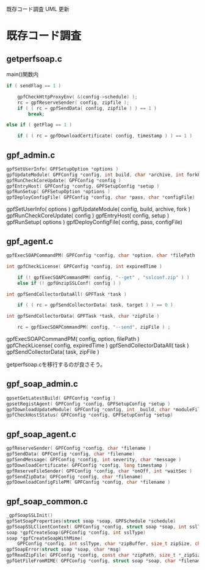 既存コード調査
UML 更新

# 既存コード調査

## getperfsoap.c

main()関数内

```c
if ( sendFlag == 1 )

    gpfCheckHttpProxyEnv( &(config->schedule) );
    rc = gpfReserveSender( config, zipfile );
    if ( ( rc = gpfSendData( config, zipfile ) ) == 1 )
        break;

else if ( getFlag == 1 )

    if ( ( rc = gpfDownloadCertificate( config, timestamp ) ) == 1 )
```

## gpf_admin.c

```c
gpfSetUserInfo( GPFSetupOption *options )
gpfUpdateModule( GPFConfig *config, int build, char *archive, int forkFlag )
gpfRunCheckCoreUpdate( GPFConfig *config )
gpfEntryHost( GPFConfig *config, GPFSetupConfig *setup )
gpfRunSetup( GPFSetupOption *options )
gpfDeployConfigFile( GPFConfig *config, char *pass, char *configFile)
```

gpfSetUserInfo( options )
gpfUpdateModule( config, build, archive, fork )   
gpfRunCheckCoreUpdate( config )
gpfEntryHost( config, setup )
gpfRunSetup( options )
gpfDeployConfigFile( config, pass, configFile)

## gpf_agent.c

```c
gpfExecSOAPCommandPM( GPFConfig *config, char *option, char *filePath )

int gpfCheckLicense( GPFConfig *config, int expiredTime )

    if (! gpfExecSOAPCommandPM( config, "--get" , "sslconf.zip" ) )
    else if (! gpfUnzipSSLConf( config ) )

int gpfSendCollectorDataAll( GPFTask *task )

    if ( ( rc = gpfSendCollectorData( task, target ) ) == 0 )

int gpfSendCollectorData( GPFTask *task, char *zipFile )

    rc = gpfExecSOAPCommandPM( config, "--send", zipFile ) ;

```

gpfExecSOAPCommandPM( config, option, filePath )  
gpfCheckLicense( config, expiredTime )
gpfSendCollectorDataAll( task )
gpfSendCollectorData( task, zipFile )

getperfsoap.cを移行するのが良さそう。

## gpf_soap_admin.c

```c
gpsetGetLatestBuild( GPFConfig *config )
gpsetRegistAgent( GPFConfig *config, GPFSetupConfig *setup )
gpfDownloadUpdateModule( GPFConfig *config, int _build, char *moduleFile)
gpfCheckHostStatus( GPFConfig *config, GPFSetupConfig *setup)

```

## gpf_soap_agent.c

```c
gpfReserveSender( GPFConfig *config, char *filename )
gpfSendData( GPFConfig *config, char *filename)
gpfSendMessage( GPFConfig *config, int severity, char *message )
gpfDownloadCertificate( GPFConfig *config, long timestamp )
gpfReserveFileSender( GPFConfig *config, char *onOff, int *waitSec )
gpfSendZipData( GPFConfig *config, char *filename)
gpfDownloadConfigFilePM( GPFConfig *config, char *filename )

```


## gpf_soap_common.c

```c
_gpfSoapSSLInit()
gpfSetSoapProperties(struct soap *soap, GPFSchedule *schedule)
gpfSoapSSLClientContext( GPFConfig *config, struct soap *soap, int sslType)
soap *gpfCreateSoap(GPFConfig *config, int sslType)
soap *gpfCreateSoapWithMime(
    GPFConfig *config, int sslType, char *zipBuffer, size_t zipSize, char *filename )
gpfSoapError(struct soap *soap, char *msg)
gpfReadZipFile( GPFConfig *config, const char *zipPath, size_t *_zipSize)
gpfGetFileFromMIME( GPFConfig *config, struct soap *soap, char *filename)

```


